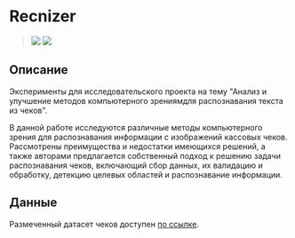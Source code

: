 # Recnizer

> [![](https://img.shields.io/badge/193-Иван%20Добросовестнов-orange)](https://t.me/ivankot13 'telegram')
> [![](https://img.shields.io/badge/193-Степан%20Денисов-blue)](https://t.me/sd_denisoff 'telegram')

## Описание

Эксперименты для исследовательского проекта на тему "Анализ и улучшение методов компьютерного зрениямдля распознавания текста из чеков".

В данной работе исследуются различные методы компьютерного зрения для распознавания информации с изображений кассовых чеков. Рассмотрены преимущества и недостатки имеющихся решений, а также авторами предлагается собственный подход к решению задачи распознавания чеков, включающий сбор данных, их валидацию и обработку, детекцию целевых областей и распознавание информации.

## Данные

Размеченный датасет чеков доступен [по ссылке](https://drive.google.com/drive/folders/1CtVM738iChh35Izptv0svmsgiGNq47ad?usp=sharing).
